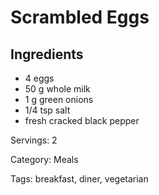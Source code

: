 # Scrambled Eggs

## Ingredients

- 4 eggs
- 50 g whole milk
- 1 g green onions
- 1/4 tsp salt
- fresh cracked black pepper

Servings: 2

Category: Meals

Tags: breakfast, diner, vegetarian

